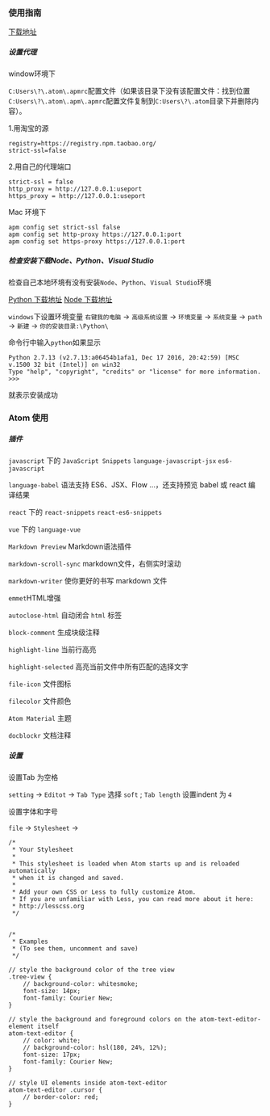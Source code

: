 ### 使用指南

[下载地址](https://atom.io/)


##### 设置代理

window环境下

`C:Users\?\.atom\.apmrc`配置文件（如果该目录下没有该配置文件：找到位置`C:Users\?\.atom\.apm\.apmrc`配置文件复制到`C:Users\?\.atom`目录下并删除内容）。

1.用淘宝的源

    registry=https://registry.npm.taobao.org/
    strict-ssl=false

2.用自己的代理端口

    strict-ssl = false
    http_proxy = http://127.0.0.1:useport
    https_proxy = http://127.0.0.1:useport

Mac 环境下

    apm config set strict-ssl false
    apm config set http-proxy https://127.0.0.1:port
    apm config set https-proxy https://127.0.0.1:port

##### 检查安装下载Node、Python、Visual Studio

检查自己本地环境有没有安装`Node`、`Python`、`Visual Studio`环境

[Python 下载地址](https://www.python.org/downloads/)
[Node 下载地址](https://nodejs.org)

`windows`下设置环境变量
`右键我的电脑` -> `高级系统设置` -> `环境变量` -> `系统变量` -> `path` -> `新建` -> `你的安装目录:\Python\`

命令行中输入`python`如果显示

    Python 2.7.13 (v2.7.13:a06454b1afa1, Dec 17 2016, 20:42:59) [MSC v.1500 32 bit (Intel)] on win32
    Type "help", "copyright", "credits" or "license" for more information.
    >>>

就表示安装成功


### Atom 使用


##### 插件


`javascript` 下的 `JavaScript Snippets` `language-javascript-jsx` `es6-javascript`

`language-babel` 语法支持 ES6、JSX、Flow …，还支持预览 babel 或 react 编译结果

`react` 下的 `react-snippets` `react-es6-snippets`

`vue` 下的 `language-vue`

`Markdown Preview` Markdown语法插件

`markdown-scroll-sync` markdown文件，右侧实时滚动

`markdown-writer` 使你更好的书写 markdown 文件

`emmet`HTML增强

`autoclose-html` 自动闭合 `html` 标签

`block-comment` 生成块级注释

`highlight-line` 当前行高亮

`highlight-selected` 高亮当前文件中所有匹配的选择文字

`file-icon` 文件图标

`filecolor` 文件颜色

`Atom Material` 主题

`docblockr` 文档注释

##### 设置

设置Tab 为空格


`setting` -> `Editot` -> `Tab Type` 选择 `soft` ; `Tab length` 设置indent 为 `4`

设置字体和字号


`file` -> `Stylesheet` ->   

```
/*
 * Your Stylesheet
 *
 * This stylesheet is loaded when Atom starts up and is reloaded automatically
 * when it is changed and saved.
 *
 * Add your own CSS or Less to fully customize Atom.
 * If you are unfamiliar with Less, you can read more about it here:
 * http://lesscss.org
 */


/*
 * Examples
 * (To see them, uncomment and save)
 */

// style the background color of the tree view
.tree-view {
    // background-color: whitesmoke;
    font-size: 14px;
    font-family: Courier New;
}

// style the background and foreground colors on the atom-text-editor-element itself
atom-text-editor {
    // color: white;
    // background-color: hsl(180, 24%, 12%);
    font-size: 17px;
    font-family: Courier New;
}

// style UI elements inside atom-text-editor
atom-text-editor .cursor {
    // border-color: red;
}

```
